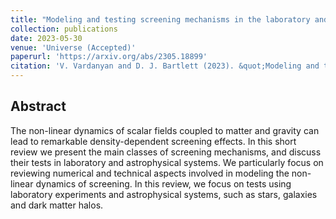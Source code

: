 ```yaml
---
title: "Modeling and testing screening mechanisms in the laboratory and in space"
collection: publications
date: 2023-05-30
venue: 'Universe (Accepted)'
paperurl: 'https://arxiv.org/abs/2305.18899'
citation: 'V. Vardanyan and D. J. Bartlett (2023). &quot;Modeling and testing screening mechanisms in the laboratory and in space.&quot; <i>arXiv:2305.18899</i>.'
---
```


## Abstract
The non-linear dynamics of scalar fields coupled to matter and gravity can lead to remarkable density-dependent screening effects. In this short review we present the main classes of screening mechanisms, and discuss their tests in laboratory and astrophysical systems. We particularly focus on reviewing numerical and technical aspects involved in modeling the non-linear dynamics of screening. In this review, we focus on tests using laboratory experiments and astrophysical systems, such as stars, galaxies and dark matter halos. 
